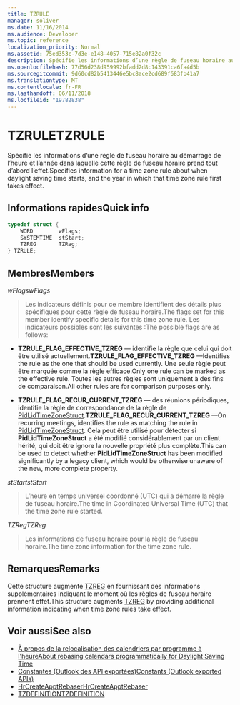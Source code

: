 ```yaml
---
title: TZRULE
manager: soliver
ms.date: 11/16/2014
ms.audience: Developer
ms.topic: reference
localization_priority: Normal
ms.assetid: 75ed353c-7d3e-e148-4057-715e82a0f32c
description: Spécifie les informations d’une règle de fuseau horaire au démarrage de l’heure et l’année dans laquelle cette règle de fuseau horaire prend tout d’abord l’effet.
ms.openlocfilehash: 77d56d238d959992bfadd2d8c143391ca6fa4d5b
ms.sourcegitcommit: 9d60cd82b5413446e5bc8ace2cd689f683fb41a7
ms.translationtype: MT
ms.contentlocale: fr-FR
ms.lasthandoff: 06/11/2018
ms.locfileid: "19782838"
---
```

# <a name="tzrule"></a><span data-ttu-id="40326-103">TZRULE</span><span class="sxs-lookup"><span data-stu-id="40326-103">TZRULE</span></span>

<span data-ttu-id="40326-104">Spécifie les informations d’une règle de fuseau horaire au démarrage de l’heure et l’année dans laquelle cette règle de fuseau horaire prend tout d’abord l’effet.</span><span class="sxs-lookup"><span data-stu-id="40326-104">Specifies information for a time zone rule about when daylight saving time starts, and the year in which that time zone rule first takes effect.</span></span> 
  
## <a name="quick-info"></a><span data-ttu-id="40326-105">Informations rapides</span><span class="sxs-lookup"><span data-stu-id="40326-105">Quick info</span></span>

```cpp
typedef struct { 
    WORD        wFlags;  
    SYSTEMTIME  stStart; 
    TZREG       TZReg; 
} TZRULE;
```

## <a name="members"></a><span data-ttu-id="40326-106">Membres</span><span class="sxs-lookup"><span data-stu-id="40326-106">Members</span></span>

<span data-ttu-id="40326-107">_wFlags_</span><span class="sxs-lookup"><span data-stu-id="40326-107">_wFlags_</span></span>
  
> <span data-ttu-id="40326-108">Les indicateurs définis pour ce membre identifient des détails plus spécifiques pour cette règle de fuseau horaire.</span><span class="sxs-lookup"><span data-stu-id="40326-108">The flags set for this member identify specific details for this time zone rule.</span></span> <span data-ttu-id="40326-109">Les indicateurs possibles sont les suivantes :</span><span class="sxs-lookup"><span data-stu-id="40326-109">The possible flags are as follows:</span></span>
    
   - <span data-ttu-id="40326-110">**TZRULE_FLAG_EFFECTIVE_TZREG** — identifie la règle que celui qui doit être utilisé actuellement.</span><span class="sxs-lookup"><span data-stu-id="40326-110">**TZRULE_FLAG_EFFECTIVE_TZREG** —Identifies the rule as the one that should be used currently.</span></span> <span data-ttu-id="40326-111">Une seule règle peut être marquée comme la règle efficace.</span><span class="sxs-lookup"><span data-stu-id="40326-111">Only one rule can be marked as the effective rule.</span></span> <span data-ttu-id="40326-112">Toutes les autres règles sont uniquement à des fins de comparaison.</span><span class="sxs-lookup"><span data-stu-id="40326-112">All other rules are for comparison purposes only.</span></span> 
    
   - <span data-ttu-id="40326-113">**TZRULE_FLAG_RECUR_CURRENT_TZREG** — des réunions périodiques, identifie la règle de correspondance de la règle de [PidLidTimeZoneStruct](http://msdn.microsoft.com/library/2acf0036-2f3e-4f90-8614-7aa667860f74%28Office.15%29.aspx).</span><span class="sxs-lookup"><span data-stu-id="40326-113">**TZRULE_FLAG_RECUR_CURRENT_TZREG** —On recurring meetings, identifies the rule as matching the rule in [PidLidTimeZoneStruct](http://msdn.microsoft.com/library/2acf0036-2f3e-4f90-8614-7aa667860f74%28Office.15%29.aspx).</span></span> <span data-ttu-id="40326-114">Cela peut être utilisé pour détecter si **PidLidTimeZoneStruct** a été modifié considérablement par un client hérité, qui doit être ignore la nouvelle propriété plus complète.</span><span class="sxs-lookup"><span data-stu-id="40326-114">This can be used to detect whether **PidLidTimeZoneStruct** has been modified significantly by a legacy client, which would be otherwise unaware of the new, more complete property.</span></span> 
    
<span data-ttu-id="40326-115">_stStart_</span><span class="sxs-lookup"><span data-stu-id="40326-115">_stStart_</span></span>
  
> <span data-ttu-id="40326-116">L’heure en temps universel coordonné (UTC) qui a démarré la règle de fuseau horaire.</span><span class="sxs-lookup"><span data-stu-id="40326-116">The time in Coordinated Universal Time (UTC) that the time zone rule started.</span></span>
    
<span data-ttu-id="40326-117">_TZReg_</span><span class="sxs-lookup"><span data-stu-id="40326-117">_TZReg_</span></span>
  
> <span data-ttu-id="40326-118">Les informations de fuseau horaire pour la règle de fuseau horaire.</span><span class="sxs-lookup"><span data-stu-id="40326-118">The time zone information for the time zone rule.</span></span>
    
## <a name="remarks"></a><span data-ttu-id="40326-119">Remarques</span><span class="sxs-lookup"><span data-stu-id="40326-119">Remarks</span></span>

<span data-ttu-id="40326-120">Cette structure augmente [TZREG](tzreg.md) en fournissant des informations supplémentaires indiquant le moment où les règles de fuseau horaire prennent effet.</span><span class="sxs-lookup"><span data-stu-id="40326-120">This structure augments [TZREG](tzreg.md) by providing additional information indicating when time zone rules take effect.</span></span> 
  
## <a name="see-also"></a><span data-ttu-id="40326-121">Voir aussi</span><span class="sxs-lookup"><span data-stu-id="40326-121">See also</span></span>

- [<span data-ttu-id="40326-122">À propos de la relocalisation des calendriers par programme à l'heure</span><span class="sxs-lookup"><span data-stu-id="40326-122">About rebasing calendars programmatically for Daylight Saving Time</span></span>](about-rebasing-calendars-programmatically-for-daylight-saving-time.md) 
- [<span data-ttu-id="40326-123">Constantes (Outlook des API exportées)</span><span class="sxs-lookup"><span data-stu-id="40326-123">Constants (Outlook exported APIs)</span></span>](constants-outlook-exported-apis.md)
- [<span data-ttu-id="40326-124">HrCreateApptRebaser</span><span class="sxs-lookup"><span data-stu-id="40326-124">HrCreateApptRebaser</span></span>](hrcreateapptrebaser.md)
- [<span data-ttu-id="40326-125">TZDEFINITION</span><span class="sxs-lookup"><span data-stu-id="40326-125">TZDEFINITION</span></span>](tzdefinition.md)

